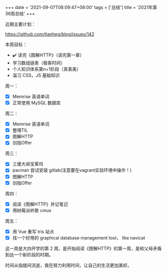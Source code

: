 +++
date = '2021-09-07T08:09:47+08:00'
tags = ['总结']
title = '2021年第36周总结'
+++

近期主要计划：

  <https://github.com/tianheg/blog/issues/142>

本周目标：

- :heavy_check_mark: 读完《图解HTTP》（读完第一章）
- 学习数组链表（极客时间）
- 个人知识体系第n+1阶段（真善美）
- 温习 CSS，JS 基础知识

周一：

- [x] Memrise 英语单词
- [x] 正常使用 MySQL 数据库

周二：

- [x] Memrise 英语单词
- [x] 整理TIL
- [x] 图解HTTP
- [x] 剑指Offer

周三：

- [x] 三傻大闹宝莱坞
- [x] pacman 尝试安装 gitlab(注意要在vagrant实验环境中操作！)
- [x] 图解HTTP
- [x] 剑指Offer

周四：

- [x] 阅读《图解HTTP》并记笔记
- [x] 用树莓派听歌 cmus

周五：

- [x] 用 Vue 重写 tris 站点
- [x] 找一个好用的 graphical database management tool， like navicat

这一周是大四开学的第 2 周，是开始阅读《图解HTTP》的第一周，是和父母矛盾到达一个新阶段的时期。

时间从指缝间流逝，我在努力利用时间，让自己的生活更加美好。

